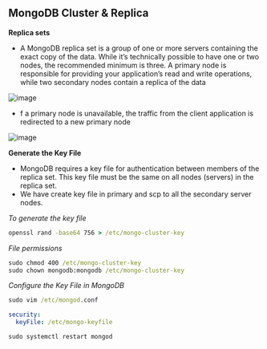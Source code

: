 ## MongoDB Cluster & Replica 
**Replica sets**

* A MongoDB replica set is a group of one or more servers containing the exact copy of the data. While it’s technically possible to have one or two nodes, the recommended minimum is three. A primary node is responsible for providing your application’s read and write operations, while two secondary nodes contain a replica of the data

 ![image](https://github.com/user-attachments/assets/2277a9fa-e2f2-4965-804b-e7814db8e486)

* f a primary node is unavailable, the traffic from the client application is redirected to a new primary node

![image](https://github.com/user-attachments/assets/aadaacea-7db9-4dff-8a1d-924f9b6b13fe)

**Generate the Key File**

* MongoDB requires a key file for authentication between members of the replica set. This key file must be the same on all nodes (servers) in the replica set.
* We have create key file in primary and scp to all the secondary server nodes.

_To generate the key file_

```cmd
openssl rand -base64 756 > /etc/mongo-cluster-key
```
_File permissions_

```cmd
sudo chmod 400 /etc/mongo-cluster-key
sudo chown mongodb:mongodb /etc/mongo-cluster-key
```

_Configure the Key File in MongoDB_

```cmd
sudo vim /etc/mongod.conf
```
```yml
security:
  keyFile: /etc/mongo-keyfile
```
```cmd
sudo systemctl restart mongod
```

